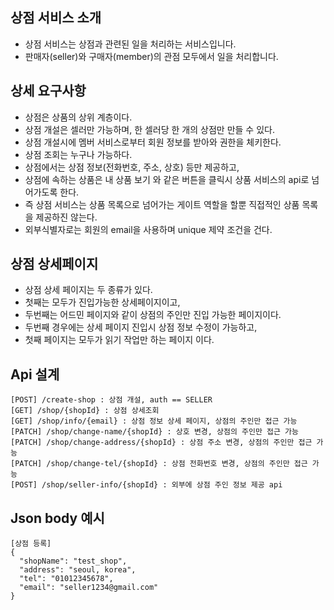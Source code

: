 ## 상점 서비스 소개
* 상점 서비스는 상점과 관련된 일을 처리하는 서비스입니다.
* 판매자(seller)와 구매자(member)의 관점 모두에서 일을 처리합니다.

## 상세 요구사항
* 상점은 상품의 상위 계층이다.
* 상점 개설은 셀러만 가능하며, 한 셀러당 한 개의 상점만 만들 수 있다.
* 상점 개설시에 멤버 서비스로부터 회원 정보를 받아와 권한을 체키한다.
* 상점 조회는 누구나 가능하다.
* 상점에서는 상점 정보(전화번호, 주소, 상호) 등만 제공하고,
* 상점에 속하는 상품은 내 상품 보기 와 같은 버튼을 클릭시 상품 서비스의 api로 넘어가도록 한다.
* 즉 상점 서비스는 상품 목록으로 넘어가는 게이트 역할을 할뿐 직접적인 상품 목록을 제공하진 않는다.
* 외부식별자로는 회원의 email을 사용하며 unique 제약 조건을 건다.

## 상점 상세페이지
* 상점 상세 페이지는 두 종류가 있다.
* 첫째는 모두가 진입가능한 상세페이지이고,
* 두번째는 어드민 페이지와 같이 상점의 주인만 진입 가능한 페이지이다.
* 두번째 경우에는 상세 페이지 진입시 상점 정보 수정이 가능하고, 
* 첫째 페이지는 모두가 읽기 작업만 하는 페이지 이다.

## Api 설계
```
[POST] /create-shop : 상점 개설, auth == SELLER
[GET] /shop/{shopId} : 상점 상세조회
[GET] /shop/info/{email} : 상점 정보 상세 페이지, 상점의 주인만 접근 가능
[PATCH] /shop/change-name/{shopId} : 상호 변경, 상점의 주인만 접근 가능
[PATCH] /shop/change-address/{shopId} : 상점 주소 변경, 상점의 주인만 접근 가능
[PATCH] /shop/change-tel/{shopId} : 상점 전화번호 변경, 상점의 주인만 접근 가능
[POST] /shop/seller-info/{shopId} : 외부에 상점 주인 정보 제공 api
```

## Json body 예시
```
[상점 등록]
{
  "shopName": "test_shop",
  "address": "seoul, korea",
  "tel": "01012345678",
  "email": "seller1234@gmail.com"
}
```